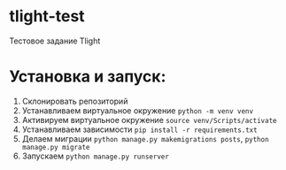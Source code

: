# tlight-test
Тестовое задание Tlight
# Установка и запуск:
1. Склонировать репозиторий
2. Устанавливаем виртуальное окружение `python -m venv venv`
3. Активируем виртуальное окружение `source venv/Scripts/activate`
4. Устанавливаем зависимости `pip install -r requirements.txt`
5. Делаем миграции `python manage.py makemigrations posts`, `python manage.py migrate`
6. Запускаем `python manage.py runserver`



